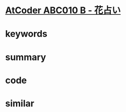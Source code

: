 # [AtCoder ABC010 B - 花占い](https://atcoder.jp/contests/abc010/tasks/abc010_2)


# keywords 

# summary

# code 

# similar 